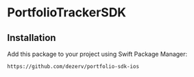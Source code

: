 # PortfolioTrackerSDK

## Installation

Add this package to your project using Swift Package Manager:

```
https://github.com/dezerv/portfolio-sdk-ios
```

